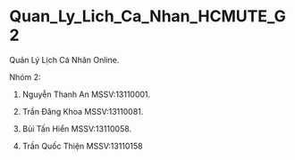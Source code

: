# Quan_Ly_Lich_Ca_Nhan_HCMUTE_G2
Quản Lý Lịch Cá Nhân Online.

Nhóm 2: 


1. Nguyễn Thanh An	MSSV:13110001.


2. Trần Đăng Khoa	MSSV:13110081.


3. Bùi Tấn Hiển		MSSV:13110058.


4. Trần Quốc Thiện	MSSV:13110158
